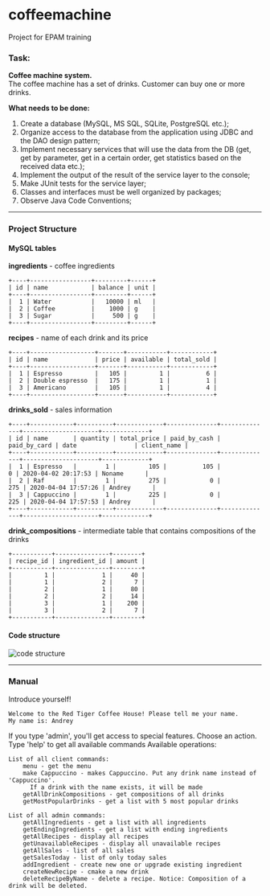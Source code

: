 # coffeemachine
Project for EPAM training

### Task: <br>
**Coffee machine system.** <br>
The coffee machine has a set of drinks. Customer can buy one or more drinks.

**What needs to be done:** <br>
1. Create a database (MySQL, MS SQL, SQLite, PostgreSQL etc.);
2. Organize access to the database from the application using JDBC and the DAO design pattern;
3. Implement necessary services that will use the data from the DB (get, get by parameter, 
get in a certain order, get statistics based on the received data etc.);
4. Implement the output of the result of the service layer to the console;
5. Make JUnit tests for the service layer;
6. Classes and interfaces must be well organized by packages;
7. Observe Java Code Conventions;

---

### Project Structure <br>
#### MySQL tables<br>

**ingredients** - coffee ingredients <br>

    +----+-----------------+---------+------+
    | id | name            | balance | unit |
    +----+-----------------+---------+------+
    |  1 | Water           |   10000 | ml   |
    |  2 | Coffee          |    1000 | g    |
    |  3 | Sugar           |     500 | g    |
    +----+-----------------+---------+------+

**recipes** - name of each drink and its price <br>

    +----+------------------+-------+-----------+------------+
    | id | name             | price | available | total_sold |
    +----+------------------+-------+-----------+------------+
    |  1 | Espresso         |   105 |         1 |          6 |
    |  2 | Double espresso  |   175 |         1 |          1 |
    |  3 | Americano        |   105 |         1 |          4 |
    +----+------------------+-------+-----------+------------+
    
**drinks_sold** - sales information <br>

    +----+------------+----------+-------------+--------------+--------------+---------------------+-------------+
    | id | name       | quantity | total_price | paid_by_cash | paid_by_card | date                | client_name |
    +----+------------+----------+-------------+--------------+--------------+---------------------+-------------+
    |  1 | Espresso   |        1 |         105 |          105 |            0 | 2020-04-02 20:17:53 | Noname      |
    |  2 | Raf        |        1 |         275 |            0 |          275 | 2020-04-04 17:57:26 | Andrey      |
    |  3 | Cappuccino |        1 |         225 |            0 |          225 | 2020-04-04 17:57:53 | Andrey      |
    +----+------------+----------+-------------+--------------+--------------+---------------------+-------------+
    
**drink_compositions** - intermediate table that contains compositions of the drinks <br>

    +-----------+---------------+--------+
    | recipe_id | ingredient_id | amount |
    +-----------+---------------+--------+
    |         1 |             1 |     40 |
    |         1 |             2 |      7 |
    |         2 |             1 |     80 |
    |         2 |             2 |     14 |
    |         3 |             1 |    200 |
    |         3 |             2 |      7 |
    +-----------+---------------+--------+
 
#### Code structure<br>
 
 ![code structure](http://joxi.ru/nAy5yPZujDo4VA.png)
 
---

### Manual <br>

Introduce yourself! <br>

    Welcome to the Red Tiger Coffee House! Please tell me your name.
    My name is: Andrey

If you type 'admin', you'll get access to special features.
Choose an action. Type 'help' to get all available commands Available operations:<br> 

    List of all client commands:
    	menu - get the menu
    	make Cappuccino - makes Cappuccino. Put any drink name instead of 'Cappuccino'. 
    	  If a drink with the name exists, it will be made
    	getAllDrinkCompositions - get compositions of all drinks
    	getMostPopularDrinks - get a list with 5 most popular drinks
    
    List of all admin commands:
    	getAllIngredients - get a list with all ingredients
    	getEndingIngredients - get a list with ending ingredients
    	getAllRecipes - display all recipes
    	getUnavailableRecipes - display all unavailable recipes
    	getAllSales - list of all sales
    	getSalesToday - list of only today sales
    	addIngredient - create new one or upgrade existing ingredient
    	createNewRecipe - cmake a new drink
    	deleteRecipeByName - delete a recipe. Notice: Composition of a drink will be deleted.